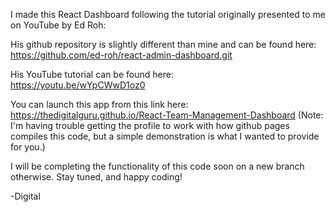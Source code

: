 I made this React Dashboard following the tutorial originally presented to me on YouTube by Ed Roh: 

His github repository is slightly different than mine and can be found here: <br />
https://github.com/ed-roh/react-admin-dashboard.git


His YouTube tutorial can be found here: <br />
https://youtu.be/wYpCWwD1oz0


You can launch this app from this link here: <br />
https://thedigitalguru.github.io/React-Team-Management-Dashboard
(Note: I'm having trouble getting the profile to work with how github pages compiles this code, but a simple demonstration is what I wanted to provide for you.)

I will be completing the functionality of this code soon on a new branch otherwise. 
Stay tuned, and happy coding! 

-Digital
